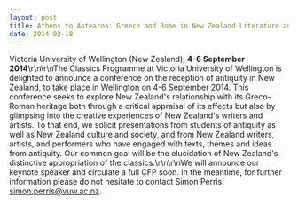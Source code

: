 ```yaml
---
layout: post
title: Athens to Aotearoa: Greece and Rome in New Zealand Literature and Society
date: 2014-02-18
---
```


Victoria University of Wellington (New Zealand), **4-6 September
2014**\\r\\n\\r\\nThe Classics Programme at Victoria University of
Wellington is delighted to announce a conference on the reception of
antiquity in New Zealand, to take place in Wellington on 4-6 September
2014. This conference seeks to explore New Zealand\'s relationship with
its Greco-Roman heritage both through a critical appraisal of its
effects but also by glimpsing into the creative experiences of New
Zealand\'s writers and artists. To that end, we solicit presentations
from students of antiquity as well as New Zealand culture and society,
and from New Zealand writers, artists, and performers who have engaged
with texts, themes and ideas from antiquity. Our common goal will be the
elucidation of New Zealand\'s distinctive appropriation of the
classics.\\r\\n\\r\\nWe will announce our keynote speaker and circulate
a full CFP soon. In the meantime, for further information please do not
hesitate to contact Simon Perris: <simon.perris@vuw.ac.nz>.
